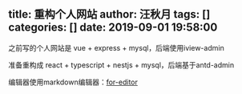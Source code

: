 title: 重构个人网站
author: 汪秋月
tags: []
categories: []
date: 2019-09-01 19:58:00
---
之前写的个人网站是 vue + express + mysql，后端使用iview-admin

准备重构成 react + typescript + nestjs + mysql，后端基于antd-admin

编辑器使用markdown编辑器：[for-editor](https://md.kkfor.com)

